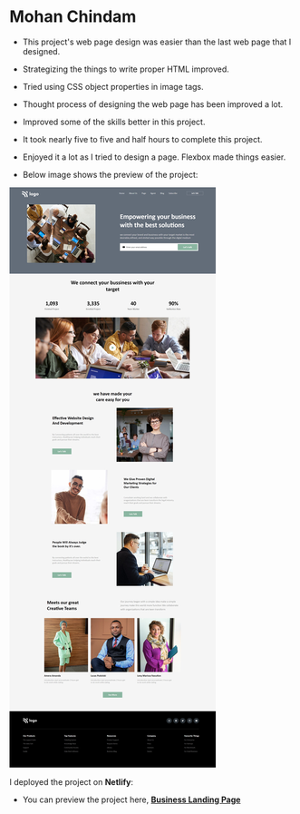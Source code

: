 # Mohan Chindam

- This project's web page design was easier than the last web page that I designed.
- Strategizing the things to write proper HTML improved.
- Tried using CSS object properties in image tags.
- Thought process of designing the web page has been improved a lot.
- Improved some of the skills better in this project.
- It took nearly five to five and half hours to complete this project.
- Enjoyed it a lot as I tried to design a page. Flexbox made things easier.

- Below image shows the preview of the project:

![Project-12 Preview](./Project-12.png)

I deployed the project on **Netlify**:
- You can preview the project here, [**Business Landing Page**](https://business-landing-page-012.netlify.app/)






